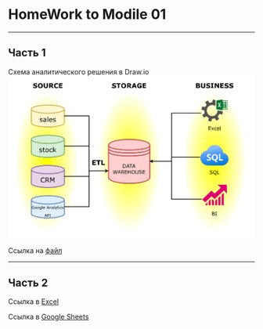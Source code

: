 # HomeWork to Modile 01
___
## Часть 1

Схема аналитического решения в Draw.io 
![Scheme](export3.png)

Ссылка на [файл](https://github.com/VitMesh/DE_learn/blob/main/DE101/Module01/Analytic%20Solution.drawio)


______

## Часть 2

Ссылка в [Excel](https://github.com/VitMesh/DE_learn/blob/main/DE101/Module01/MyDashBoard%20-%20Superstore.xlsx)

Ссылка в [Google Sheets](https://docs.google.com/spreadsheets/d/1DI4eXSuegLla1qkD-oZmvv2m1sVHT4ds5Ddx_POAFOw/edit#gid=0)